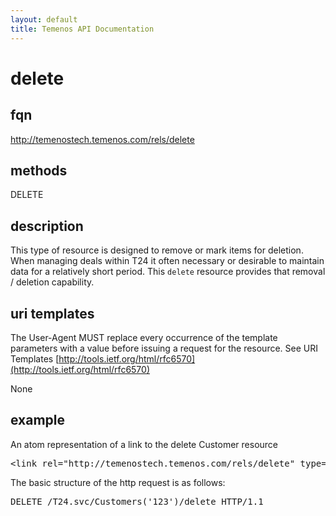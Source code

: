```yaml
---
layout: default
title: Temenos API Documentation
---
```


# delete

## fqn
http://temenostech.temenos.com/rels/delete

## methods
DELETE

## description
This type of resource is designed to remove or mark items for deletion.  When managing deals within T24 it often necessary or desirable to maintain data for a relatively short period.  This `delete` resource provides that removal / deletion capability. 


## uri templates
The User-Agent MUST replace every occurrence of the template parameters with a value before issuing a request for the resource.  See URI Templates [http://tools.ietf.org/html/rfc6570](http://tools.ietf.org/html/rfc6570)

None

## example
An atom representation of a link to the delete Customer resource
<pre>
&lt;link rel="http://temenostech.temenos.com/rels/delete" type="application/atom+xml;type=entry" title="Delete Customer" href="Customers('123')/delete"/&gt;
</pre>

The basic structure of the http request is as follows:
<pre>
DELETE /T24.svc/Customers('123')/delete HTTP/1.1
</pre>